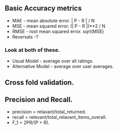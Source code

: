 ## Basic Accuracy metrics
* MAE - mean absolute error. | P - R | / N
* MSE  - mean squared error. (| P - R |)**2 / N
* RMSE - root mean squared error. sqrt(MSE)
* Reversals -? 

### Look at both of these. 
- Usual Model - average over all ratings. 
- Alternative Model - average over user averages. 

## Cross fold validation. 

## Precision and Recall. 
* precision = relavant/total_returned.
* recall = relevant/total_relavant_items_overall. 
* F_1 = 2PR/(P + R). 

